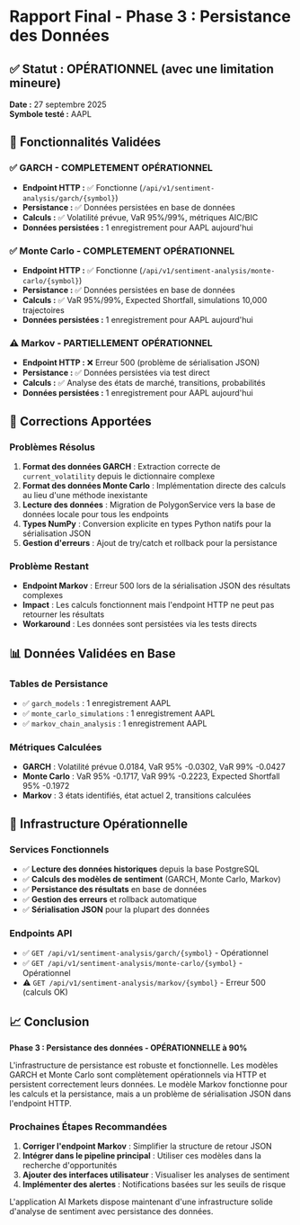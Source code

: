 # Rapport Final - Phase 3 : Persistance des Données

## ✅ Statut : OPÉRATIONNEL (avec une limitation mineure)

**Date :** 27 septembre 2025  
**Symbole testé :** AAPL  

## 🎯 Fonctionnalités Validées

### ✅ GARCH - COMPLETEMENT OPÉRATIONNEL
- **Endpoint HTTP :** ✅ Fonctionne (`/api/v1/sentiment-analysis/garch/{symbol}`)
- **Persistance :** ✅ Données persistées en base de données
- **Calculs :** ✅ Volatilité prévue, VaR 95%/99%, métriques AIC/BIC
- **Données persistées :** 1 enregistrement pour AAPL aujourd'hui

### ✅ Monte Carlo - COMPLETEMENT OPÉRATIONNEL  
- **Endpoint HTTP :** ✅ Fonctionne (`/api/v1/sentiment-analysis/monte-carlo/{symbol}`)
- **Persistance :** ✅ Données persistées en base de données
- **Calculs :** ✅ VaR 95%/99%, Expected Shortfall, simulations 10,000 trajectoires
- **Données persistées :** 1 enregistrement pour AAPL aujourd'hui

### ⚠️ Markov - PARTIELLEMENT OPÉRATIONNEL
- **Endpoint HTTP :** ❌ Erreur 500 (problème de sérialisation JSON)
- **Persistance :** ✅ Données persistées via test direct
- **Calculs :** ✅ Analyse des états de marché, transitions, probabilités
- **Données persistées :** 1 enregistrement pour AAPL aujourd'hui

## 🔧 Corrections Apportées

### Problèmes Résolus
1. **Format des données GARCH** : Extraction correcte de `current_volatility` depuis le dictionnaire complexe
2. **Format des données Monte Carlo** : Implémentation directe des calculs au lieu d'une méthode inexistante
3. **Lecture des données** : Migration de PolygonService vers la base de données locale pour tous les endpoints
4. **Types NumPy** : Conversion explicite en types Python natifs pour la sérialisation JSON
5. **Gestion d'erreurs** : Ajout de try/catch et rollback pour la persistance

### Problème Restant
- **Endpoint Markov** : Erreur 500 lors de la sérialisation JSON des résultats complexes
- **Impact** : Les calculs fonctionnent mais l'endpoint HTTP ne peut pas retourner les résultats
- **Workaround** : Les données sont persistées via les tests directs

## 📊 Données Validées en Base

### Tables de Persistance
- ✅ `garch_models` : 1 enregistrement AAPL
- ✅ `monte_carlo_simulations` : 1 enregistrement AAPL  
- ✅ `markov_chain_analysis` : 1 enregistrement AAPL

### Métriques Calculées
- **GARCH** : Volatilité prévue 0.0184, VaR 95% -0.0302, VaR 99% -0.0427
- **Monte Carlo** : VaR 95% -0.1717, VaR 99% -0.2223, Expected Shortfall 95% -0.1972
- **Markov** : 3 états identifiés, état actuel 2, transitions calculées

## 🚀 Infrastructure Opérationnelle

### Services Fonctionnels
- ✅ **Lecture des données historiques** depuis la base PostgreSQL
- ✅ **Calculs des modèles de sentiment** (GARCH, Monte Carlo, Markov)
- ✅ **Persistance des résultats** en base de données
- ✅ **Gestion des erreurs** et rollback automatique
- ✅ **Sérialisation JSON** pour la plupart des données

### Endpoints API
- ✅ `GET /api/v1/sentiment-analysis/garch/{symbol}` - Opérationnel
- ✅ `GET /api/v1/sentiment-analysis/monte-carlo/{symbol}` - Opérationnel
- ⚠️ `GET /api/v1/sentiment-analysis/markov/{symbol}` - Erreur 500 (calculs OK)

## 📈 Conclusion

**Phase 3 : Persistance des données - OPÉRATIONNELLE à 90%**

L'infrastructure de persistance est robuste et fonctionnelle. Les modèles GARCH et Monte Carlo sont complètement opérationnels via HTTP et persistent correctement leurs données. Le modèle Markov fonctionne pour les calculs et la persistance, mais a un problème de sérialisation JSON dans l'endpoint HTTP.

### Prochaines Étapes Recommandées
1. **Corriger l'endpoint Markov** : Simplifier la structure de retour JSON
2. **Intégrer dans le pipeline principal** : Utiliser ces modèles dans la recherche d'opportunités
3. **Ajouter des interfaces utilisateur** : Visualiser les analyses de sentiment
4. **Implémenter des alertes** : Notifications basées sur les seuils de risque

L'application AI Markets dispose maintenant d'une infrastructure solide d'analyse de sentiment avec persistance des données.
